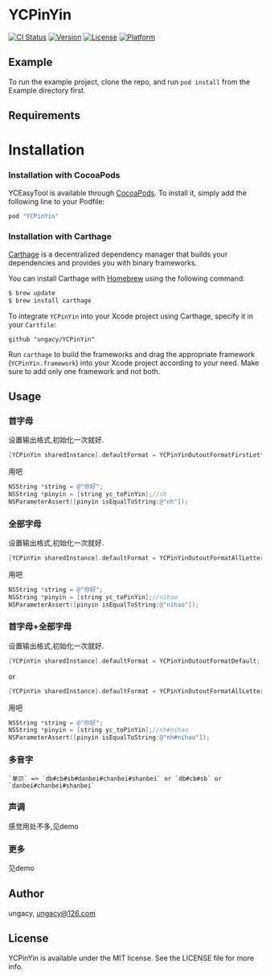 # YCPinYin

[![CI Status](http://img.shields.io/travis/ungacy/YCPinYin.svg?style=flat)](https://travis-ci.org/ungacy/YCPinYin)
[![Version](https://img.shields.io/cocoapods/v/YCPinYin.svg?style=flat)](http://cocoapods.org/pods/YCPinYin)
[![License](https://img.shields.io/cocoapods/l/YCPinYin.svg?style=flat)](http://cocoapods.org/pods/YCPinYin)
[![Platform](https://img.shields.io/cocoapods/p/YCPinYin.svg?style=flat)](http://cocoapods.org/pods/YCPinYin)

## Example

To run the example project, clone the repo, and run `pod install` from the Example directory first.

## Requirements

Installation
==========================

### Installation with CocoaPods

YCEasyTool is available through [CocoaPods](http://cocoapods.org). To install
it, simply add the following line to your Podfile:

```ruby
pod "YCPinYin"
```

### Installation with Carthage

[Carthage](https://github.com/Carthage/Carthage) is a decentralized dependency manager that builds your dependencies and provides you with binary frameworks.

You can install Carthage with [Homebrew](http://brew.sh/) using the following command:

```bash
$ brew update
$ brew install carthage
```

To integrate `YCPinYin` into your Xcode project using Carthage, specify it in your `Cartfile`:

```ogdl
github "ungacy/YCPinYin"
```

Run `carthage` to build the frameworks and drag the appropriate framework (`YCPinYin.framework`) into your Xcode project according to your need. Make sure to add only one framework and not both.

## Usage

### 首字母

 设置输出格式,初始化一次就好.
 
```objective-c
[YCPinYin sharedInstance].defaultFormat = YCPinYinOutoutFormatFirstLetter;
```

用吧

```objective-c
NSString *string = @"你好";
NSString *pinyin = [string yc_toPinYin];//nh
NSParameterAssert([pinyin isEqualToString:@"nh"]);
```

###  全部字母


 设置输出格式,初始化一次就好.
 
```objective-c
[YCPinYin sharedInstance].defaultFormat = YCPinYinOutoutFormatAllLetter;
```

用吧

```objective-c
NSString *string = @"你好";
NSString *pinyin = [string yc_toPinYin];//nihao
NSParameterAssert([pinyin isEqualToString:@"nihao"]);
```

### 首字母+全部字母

 设置输出格式,初始化一次就好.
 
```objective-c
[YCPinYin sharedInstance].defaultFormat = YCPinYinOutoutFormatDefault;
```

or

```objective-c
[YCPinYin sharedInstance].defaultFormat = YCPinYinOutoutFormatAllLetter | YCPinYinOutoutFormatFirstLetter;
```

用吧

```objective-c
NSString *string = @"你好";
NSString *pinyin = [string yc_toPinYin];//nh#nihao
NSParameterAssert([pinyin isEqualToString:@"nh#nihao"]);
```

### 多音字

```
`单贝` => `db#cb#sb#danbei#chanbei#shanbei` or `db#cb#sb` or `danbei#chanbei#shanbei`
```

### 声调

感觉用处不多,见demo

### 更多

见demo

## Author

ungacy, ungacy@126.com

## License

YCPinYin is available under the MIT license. See the LICENSE file for more info.
